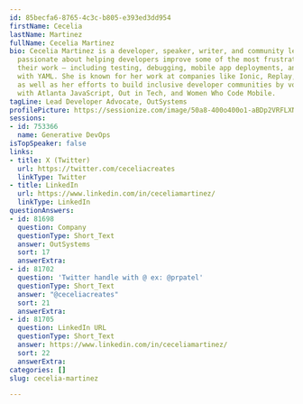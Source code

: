 ```yaml
---
id: 85becfa6-8765-4c3c-b805-e393ed3dd954
firstName: Cecelia
lastName: Martinez
fullName: Cecelia Martinez
bio: Cecelia Martinez is a developer, speaker, writer, and community leader. She is
  passionate about helping developers improve some of the most frustrating parts of
  their work – including testing, debugging, mobile app deployments, and fighting
  with YAML. She is known for her work at companies like Ionic, Replay, and Cypress,
  as well as her efforts to build inclusive developer communities by volunteering
  with Atlanta JavaScript, Out in Tech, and Women Who Code Mobile.
tagLine: Lead Developer Advocate, OutSystems
profilePicture: https://sessionize.com/image/50a8-400o400o1-aBDp2VRFLXNfaC9z7XYaef.jpg
sessions:
- id: 753366
  name: Generative DevOps
isTopSpeaker: false
links:
- title: X (Twitter)
  url: https://twitter.com/ceceliacreates
  linkType: Twitter
- title: LinkedIn
  url: https://www.linkedin.com/in/ceceliamartinez/
  linkType: LinkedIn
questionAnswers:
- id: 81698
  question: Company
  questionType: Short_Text
  answer: OutSystems
  sort: 17
  answerExtra:
- id: 81702
  question: 'Twitter handle with @ ex: @prpatel'
  questionType: Short_Text
  answer: "@ceceliacreates"
  sort: 21
  answerExtra:
- id: 81705
  question: LinkedIn URL
  questionType: Short_Text
  answer: https://www.linkedin.com/in/ceceliamartinez/
  sort: 22
  answerExtra:
categories: []
slug: cecelia-martinez

---
```

